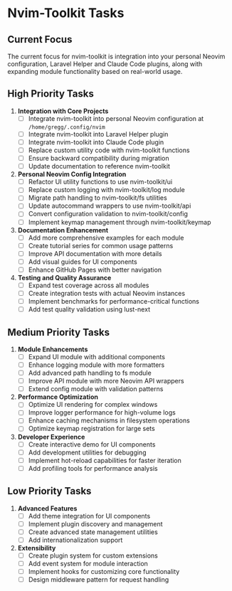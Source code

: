 # Nvim-Toolkit Tasks

## Current Focus

The current focus for nvim-toolkit is integration into your personal Neovim configuration, Laravel Helper and Claude Code plugins, along with expanding module functionality based on real-world usage.

## High Priority Tasks

1. **Integration with Core Projects**
   - [ ] Integrate nvim-toolkit into personal Neovim configuration at `/home/gregg/.config/nvim`
   - [ ] Integrate nvim-toolkit into Laravel Helper plugin
   - [ ] Integrate nvim-toolkit into Claude Code plugin
   - [ ] Replace custom utility code with nvim-toolkit functions
   - [ ] Ensure backward compatibility during migration
   - [ ] Update documentation to reference nvim-toolkit

2. **Personal Neovim Config Integration**
   - [ ] Refactor UI utility functions to use nvim-toolkit/ui
   - [ ] Replace custom logging with nvim-toolkit/log module
   - [ ] Migrate path handling to nvim-toolkit/fs utilities
   - [ ] Update autocommand wrappers to use nvim-toolkit/api
   - [ ] Convert configuration validation to nvim-toolkit/config
   - [ ] Implement keymap management through nvim-toolkit/keymap

3. **Documentation Enhancement**
   - [ ] Add more comprehensive examples for each module
   - [ ] Create tutorial series for common usage patterns
   - [ ] Improve API documentation with more details
   - [ ] Add visual guides for UI components
   - [ ] Enhance GitHub Pages with better navigation

4. **Testing and Quality Assurance**
   - [ ] Expand test coverage across all modules
   - [ ] Create integration tests with actual Neovim instances
   - [ ] Implement benchmarks for performance-critical functions
   - [ ] Add test quality validation using lust-next

## Medium Priority Tasks

1. **Module Enhancements**
   - [ ] Expand UI module with additional components
   - [ ] Enhance logging module with more formatters
   - [ ] Add advanced path handling to fs module
   - [ ] Improve API module with more Neovim API wrappers
   - [ ] Extend config module with validation patterns

2. **Performance Optimization**
   - [ ] Optimize UI rendering for complex windows
   - [ ] Improve logger performance for high-volume logs
   - [ ] Enhance caching mechanisms in filesystem operations
   - [ ] Optimize keymap registration for large sets

3. **Developer Experience**
   - [ ] Create interactive demo for UI components
   - [ ] Add development utilities for debugging
   - [ ] Implement hot-reload capabilities for faster iteration
   - [ ] Add profiling tools for performance analysis

## Low Priority Tasks

1. **Advanced Features**
   - [ ] Add theme integration for UI components
   - [ ] Implement plugin discovery and management
   - [ ] Create advanced state management utilities
   - [ ] Add internationalization support

2. **Extensibility**
   - [ ] Create plugin system for custom extensions
   - [ ] Add event system for module interaction
   - [ ] Implement hooks for customizing core functionality
   - [ ] Design middleware pattern for request handling